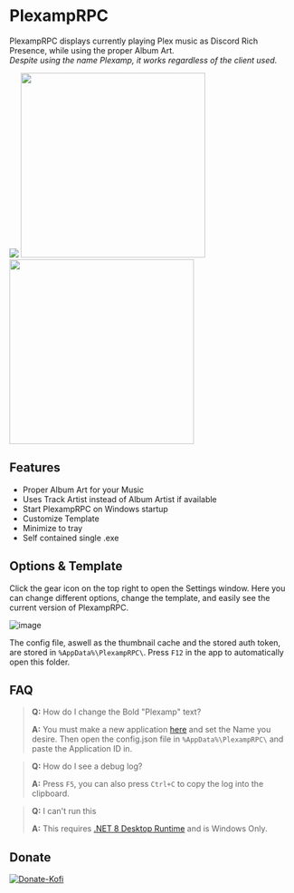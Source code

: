 # PlexampRPC
PlexampRPC displays currently playing Plex music as Discord Rich Presence, while using the proper Album Art.<br/> *Despite using the name Plexamp, it works regardless of the client used.*

<p float="left">
<img src="https://i.imgur.com/RB1Chep.png" />
<img src="https://i.imgur.com/cNsPQ7z.png" height="326" />
<img src="https://i.imgur.com/IAVWupR.png" height="326" />
</p>

## Features
- Proper Album Art for your Music
- Uses Track Artist instead of Album Artist if available 
- Start PlexampRPC on Windows startup
- Customize Template
- Minimize to tray
- Self contained single .exe

## Options & Template
Click the gear icon on the top right to open the Settings window. Here you can change different options, change the template, and easily see the current version of PlexampRPC.

![image](https://i.imgur.com/fkPqi7C.png)


The config file, aswell as the thumbnail cache and the stored auth token, are stored in `%AppData%\PlexampRPC\`. Press `F12` in the app to automatically open this folder.

## FAQ
> **Q:** How do I change the Bold "Plexamp" text?
> 
> **A:** You must make a new application [here](https://discord.com/developers/applications) and set the Name you desire. Then open the config.json file in `%AppData%\PlexampRPC\` and paste the Application ID in.

> **Q:** How do I see a debug log?
> 
> **A:** Press `F5`, you can also press `Ctrl+C` to copy the log into the clipboard.

> **Q:** I can't run this
> 
> **A:** This requires [.NET 8 Desktop Runtime](https://dotnet.microsoft.com/en-us/download/dotnet/8.0#runtime-desktop-8.0.8) and is Windows Only.

## Donate
[![Donate-Kofi](https://ko-fi.com/img/githubbutton_sm.svg)](https://ko-fi.com/J3J63UBHG)
